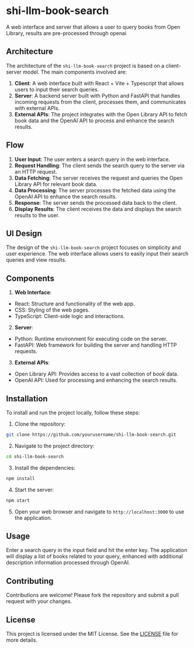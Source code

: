 # shi-llm-book-search

A web interface and server that allows a user to query books from Open Library, results are pre-processed through openai

## Architecture

The architecture of the `shi-llm-book-search` project is based on a client-server model. The main components involved are:

1. **Client**: A web interface built with React + Vite + Typescript that allows users to input their search queries.
2. **Server**: A backend server built with Python and FastAPI that handles incoming requests from the client, processes them, and communicates with external APIs.
3. **External APIs**: The project integrates with the Open Library API to fetch book data and the OpenAI API to process and enhance the search results.

## Flow

1. **User Input**: The user enters a search query in the web interface.
2. **Request Handling**: The client sends the search query to the server via an HTTP request.
3. **Data Fetching**: The server receives the request and queries the Open Library API for relevant book data.
4. **Data Processing**: The server processes the fetched data using the OpenAI API to enhance the search results.
5. **Response**: The server sends the processed data back to the client.
6. **Display Results**: The client receives the data and displays the search results to the user.

## UI Design

The design of the `shi-llm-book-search` project focuses on simplicity and user experience. The web interface allows users to easily input their search queries and view results.

## Components

1. **Web Interface**:

- React: Structure and functionality of the web app.
- CSS: Styling of the web pages.
- TypeScript: Client-side logic and interactions.

2. **Server**:

- Python: Runtime environment for executing code on the server.
- FastAPI: Web framework for building the server and handling HTTP requests.

3. **External APIs**:

- Open Library API: Provides access to a vast collection of book data.
- OpenAI API: Used for processing and enhancing the search results.

## Installation

To install and run the project locally, follow these steps:

1. Clone the repository:

```bash
git clone https://github.com/yourusername/shi-llm-book-search.git
```

2. Navigate to the project directory:

```bash
cd shi-llm-book-search
```

3. Install the dependencies:

```bash
npm install
```

4. Start the server:

```bash
npm start
```

5. Open your web browser and navigate to `http://localhost:3000` to use the application.

## Usage

Enter a search query in the input field and hit the enter key. The application will display a list of books related to your query, enhanced with additional description information processed through OpenAI.

## Contributing

Contributions are welcome! Please fork the repository and submit a pull request with your changes.

## License

This project is licensed under the MIT License. See the [LICENSE](LICENSE) file for more details.
